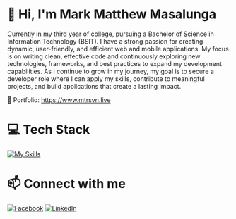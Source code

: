# 👋 Hi, I'm Mark Matthew Masalunga

Currently in my third year of college, pursuing a Bachelor of Science in Information Technology (BSIT). I have a strong passion for creating dynamic, user-friendly, and efficient web and mobile applications. My focus is on writing clean, effective code and continuously exploring new technologies, frameworks, and best practices to expand my development capabilities. As I continue to grow in my journey, my goal is to secure a developer role where I can apply my skills, contribute to meaningful projects, and build applications that create a lasting impact. 

🔗 Portfolio: https://www.mtrsvn.live

# 💻 Tech Stack

[![My Skills](https://skillicons.dev/icons?i=javascript,react,bootstrap,tailwind,php,nodejs,mysql,mongodb)](https://skillicons.dev)

# 📫 Connect with me

[![Facebook](https://img.shields.io/badge/Facebook-1877F2?style=for-the-badge&logo=facebook&logoColor=white)](https://www.facebook.com/materrr)
[![LinkedIn](https://img.shields.io/badge/LinkedIn-0A66C2?style=for-the-badge&logo=linkedin&logoColor=white)](https://ph.linkedin.com/in/mark-matthew-masalunga-953569338)
